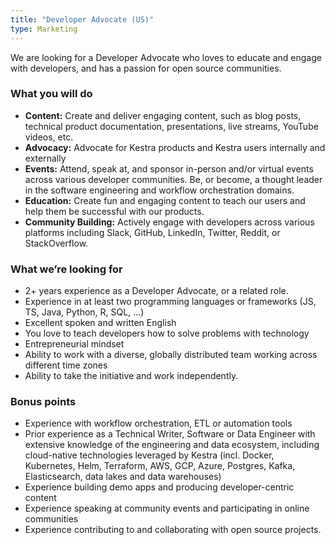 ```yaml
---
title: "Developer Advocate (US)"
type: Marketing
---
```


We are looking for a Developer Advocate who loves to educate and engage with developers, and has a passion for open source communities.

### What you will do

- **Content:** Create and deliver engaging content, such as blog posts, technical product documentation, presentations, live streams, YouTube videos, etc.
- **Advocacy:** Advocate for Kestra products and Kestra users internally and externally
- **Events:** Attend, speak at, and sponsor in-person and/or virtual events across various developer communities. Be, or become, a thought leader in the software engineering and workflow orchestration domains.
- **Education:** Create fun and engaging content to teach our users and help them be successful with our products.
- **Community Building:** Actively engage with developers across various platforms including Slack, GitHub, LinkedIn, Twitter, Reddit, or StackOverflow.

### What we’re looking for

- 2+ years experience as a Developer Advocate, or a related role.
- Experience in at least two programming languages or frameworks (JS, TS, Java, Python, R, SQL, …)
- Excellent spoken and written English
- You love to teach developers how to solve problems with technology
- Entrepreneurial mindset
- Ability to work with a diverse, globally distributed team working across different time zones
- Ability to take the initiative and work independently.

### Bonus points

- Experience with workflow orchestration, ETL or automation tools 
- Prior experience as a Technical Writer, Software or Data Engineer with extensive knowledge of the engineering and data ecosystem, including cloud-native technologies leveraged by Kestra (incl. Docker, Kubernetes, Helm, Terraform, AWS, GCP, Azure, Postgres, Kafka, Elasticsearch, data lakes and data warehouses)
- Experience building demo apps and producing developer-centric content
- Experience speaking at community events and participating in online communities
- Experience contributing to and collaborating with open source projects.
